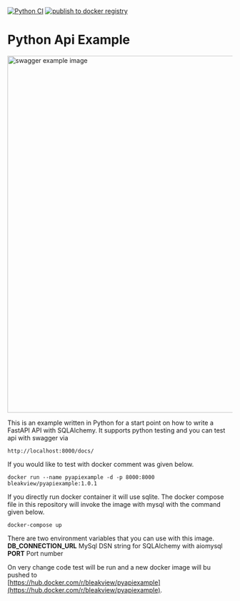 [![Python CI](https://github.com/bleakview/pyapiexample/actions/workflows/python-app.yml/badge.svg?branch=master)](https://github.com/bleakview/pyapiexample/actions/workflows/python-app.yml)   [![publish to docker registry](https://github.com/bleakview/pyapiexample/actions/workflows/push_to_docker_hub.yml/badge.svg)](https://github.com/bleakview/pyapiexample/actions/workflows/push_to_docker_hub.yml)

# Python Api Example
  
<img src="https://bleakview.github.io/git/pyapiexample/images/pyapiexample.jpg" alt="swagger example image" width="800"/>

  
This is an example written in Python for a start point on how to write a FastAPI API with SQLAlchemy. 
It supports python testing and you can test api with swagger via 
```
http://localhost:8000/docs/
```
If you would like to test with docker comment was given below.
```
docker run --name pyapiexample -d -p 8000:8000 bleakview/pyapiexample:1.0.1
```
  
If you directly run docker container it will use sqlite. The docker compose file in this repository will invoke the image with mysql with the command given below.  
```
docker-compose up
```
There are two environment variables that you can use with this image.  
**DB_CONNECTION_URL** MySql DSN string for SQLAlchemy with aiomysql  
**PORT** Port number  
    
On very change code test will be run and a new docker image will bu pushed to  
[https://hub.docker.com/r/bleakview/pyapiexample](https://hub.docker.com/r/bleakview/pyapiexample).
